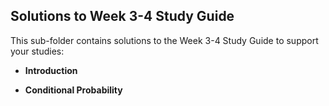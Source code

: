 ## Solutions to Week 3-4 Study Guide  

This sub-folder contains solutions to the Week 3-4 Study Guide to support your studies:  

- **Introduction**  

- **Conditional Probability**  

